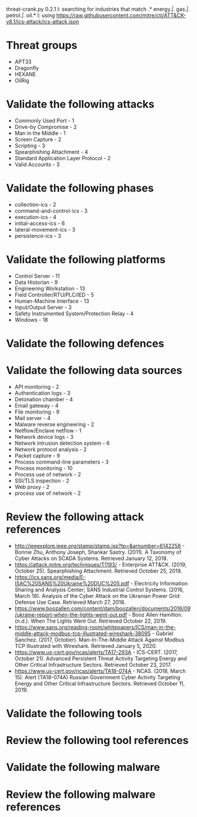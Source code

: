 threat-crank.py 0.2.1
I: searching for industries that match .* energy.*|.* gas.*|.* petrol.*|.* oil.*
I: using https://raw.githubusercontent.com/mitre/cti/ATT&CK-v8.1/ics-attack/ics-attack.json
# Threat groups

* APT33
* Dragonfly
* HEXANE
* OilRig

# Validate the following attacks

* Commonly Used Port - 1
* Drive-by Compromise - 2
* Man in the Middle - 1
* Screen Capture - 2
* Scripting - 3
* Spearphishing Attachment - 4
* Standard Application Layer Protocol - 2
* Valid Accounts - 3

# Validate the following phases

* collection-ics - 2
* command-and-control-ics - 3
* execution-ics - 4
* initial-access-ics - 6
* lateral-movement-ics - 3
* persistence-ics - 3

# Validate the following platforms

* Control Server - 11
* Data Historian - 9
* Engineering Workstation - 13
* Field Controller/RTU/PLC/IED - 5
* Human-Machine Interface - 13
* Input/Output Server - 3
* Safety Instrumented System/Protection Relay - 4
* Windows - 18

# Validate the following defences


# Validate the following data sources

* API monitoring - 2
* Authentication logs - 3
* Detonation chamber - 4
* Email gateway - 4
* File monitoring - 9
* Mail server - 4
* Malware reverse engineering - 2
* Netflow/Enclave netflow - 1
* Network device logs - 3
* Network intrusion detection system - 6
* Network protocol analysis - 2
* Packet capture - 9
* Process command-line parameters - 3
* Process monitoring - 10
* Process use of network - 2
* SSl/TLS inspection - 2
* Web proxy - 2
* process use of network - 2

# Review the following attack references

* http://ieeexplore.ieee.org/stamp/stamp.jsp?tp=&arnumber=6142258 - Bonnie Zhu, Anthony Joseph, Shankar Sastry. (2011). A Taxonomy of Cyber Attacks on SCADA Systems. Retrieved January 12, 2018.
* https://attack.mitre.org/techniques/T1193/ - Enterprise ATT&CK. (2019, October 25). Spearphishing Attachment. Retrieved October 25, 2019.
* https://ics.sans.org/media/E-ISAC%20SANS%20Ukraine%20DUC%205.pdf - Electricity Information Sharing and Analysis Center; SANS Industrial Control Systems. (2016, March 18). Analysis of the Cyber Attack on the Ukranian Power Grid: Defense Use Case. Retrieved March 27, 2018.
* https://www.boozallen.com/content/dam/boozallen/documents/2016/09/ukraine-report-when-the-lights-went-out.pdf - Booz Allen Hamilton. (n.d.). When The Lights Went Out. Retrieved October 22, 2019.
* https://www.sans.org/reading-room/whitepapers/ICS/man-in-the-middle-attack-modbus-tcp-illustrated-wireshark-38095 - Gabriel Sanchez. (2017, October). Man-In-The-Middle Attack Against Modbus TCP Illustrated with Wireshark. Retrieved January 5, 2020.
* https://www.us-cert.gov/ncas/alerts/TA17-293A - ICS-CERT. (2017, October 21). Advanced Persistent Threat Activity Targeting Energy and Other Critical Infrastructure Sectors. Retrieved October 23, 2017.
* https://www.us-cert.gov/ncas/alerts/TA18-074A - NCAS. (2018, March 15). Alert (TA18-074A) Russian Government Cyber Activity Targeting Energy and Other Critical Infrastructure Sectors. Retrieved October 11, 2019.

# Validate the following tools


# Review the following tool references


# Validate the following malware


# Review the following malware references


